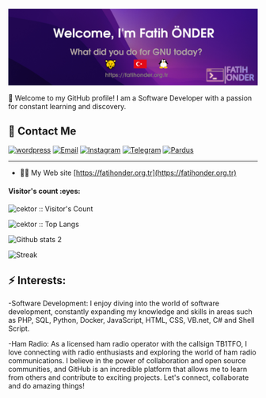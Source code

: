 ![Header image](headerv3.png)

👋 Welcome to my GitHub profile! I am a Software Developer with a passion for constant learning and discovery.

## 💌 Contact Me

[![wordpress](https://img.shields.io/badge/WebSite-0A66C2?logo=wordpress&logoColor=white&style=for-the-badge)](https://www.fatihonder.org.tr) 
[![Email](https://img.shields.io/badge/Email-EA4335?logo=gmail&logoColor=white&style=for-the-badge)](mailto:info@fatihonder.org.tr) 
[![Instagram](https://img.shields.io/badge/instagram-0A66C2?logo=instagram&logoColor=white&style=for-the-badge)](https://www.instagram.com/_tb1tfo_) 
[![Telegram](https://img.shields.io/badge/Telegram-26A5E4?logo=telegram&logoColor=white&style=for-the-badge)](https://t.me/tb1tfo)
[![Pardus](https://img.shields.io/badge/Pardus-F9DC3E?logo=pardus&logoColor=black&style=for-the-badge)](https://forum.pardus.org.tr/u/cektor/)

---

- 👨‍💻 My Web site [https://fatihonder.org.tr](https://fatihonder.org.tr)



<h4 align="left">Visitor's count :eyes:</h4>

<p align="left"><img src="https://profile-counter.glitch.me/{cektor}/count.svg" alt="cektor :: Visitor's Count" /></p>
<p align="left"><img src="https://github-readme-stats.vercel.app/api/top-langs/?username=cektor&langs_count=10&layout=compact" alt="cektor :: Top Langs" /></p>

![Github stats 2](https://github-readme-stats.vercel.app/api?username=cektor&show_icons=true&theme=radical)

![Streak](https://github-readme-streak-stats.herokuapp.com/?user=cektor)


## ⚡ Interests:
-Software Development: I enjoy diving into the world of software development, constantly expanding my knowledge and skills in areas such as PHP, SQL, Python, Docker, JavaScript, HTML, CSS, VB.net, C# and Shell Script.

-Ham Radio: As a licensed ham radio operator with the callsign TB1TFO, I love connecting with radio enthusiasts and exploring the world of ham radio communications. I believe in the power of collaboration and open source communities, and GitHub is an incredible platform that allows me to learn from others and contribute to exciting projects.
Let's connect, collaborate and do amazing things!
